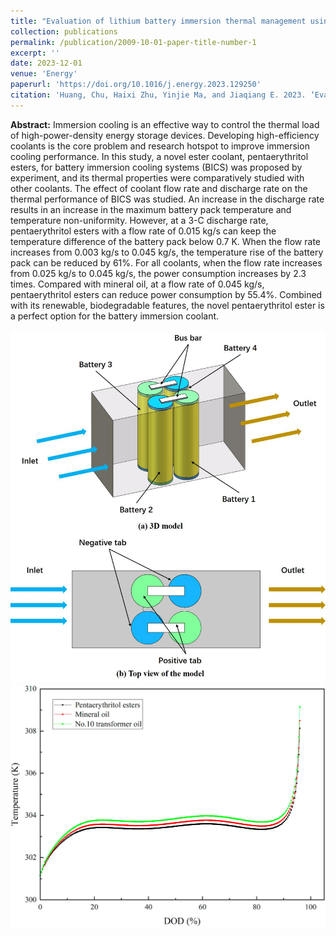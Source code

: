 ```yaml
---
title: "Evaluation of lithium battery immersion thermal management using a novel pentaerythritol ester coolant"
collection: publications
permalink: /publication/2009-10-01-paper-title-number-1
excerpt: ''
date: 2023-12-01
venue: 'Energy'
paperurl: 'https://doi.org/10.1016/j.energy.2023.129250'
citation: 'Huang, Chu, Haixi Zhu, Yinjie Ma, and Jiaqiang E. 2023. ‘Evaluation of Lithium Battery Immersion Thermal Management Using a Novel Pentaerythritol Ester Coolant’. Energy 284:129250.'
---
```


**Abstract:** Immersion cooling is an effective way to control the thermal load of high-power-density energy storage devices. Developing high-efficiency coolants is the core problem and research hotspot to improve immersion cooling performance. In this study, a novel ester coolant, pentaerythritol esters, for battery immersion cooling systems (BICS) was proposed by experiment, and its thermal properties were comparatively studied with other coolants. The effect of coolant flow rate and discharge rate on the thermal performance of BICS was studied. An increase in the discharge rate results in an increase in the maximum battery pack temperature and temperature non-uniformity. However, at a 3-C discharge rate, pentaerythritol esters with a flow rate of 0.015 kg/s can keep the temperature difference of the battery pack below 0.7 K. When the flow rate increases from 0.003 kg/s to 0.045 kg/s, the temperature rise of the battery pack can be reduced by 61%. For all coolants, when the flow rate increases from 0.025 kg/s to 0.045 kg/s, the power consumption increases by 2.3 times. Compared with mineral oil, at a flow rate of 0.045 kg/s, pentaerythritol esters can reduce power consumption by 55.4%. Combined with its renewable, biodegradable features, the novel pentaerythritol ester is a perfect option for the battery immersion coolant.

<img src="images/publication1.jpg">
<img src="images/publication2.jpg">
